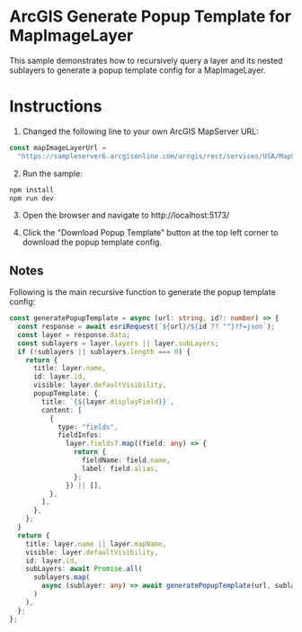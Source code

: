 # ArcGIS Generate Popup Template for MapImageLayer

This sample demonstrates how to recursively query a layer and its nested sublayers to generate a popup template config for a MapImageLayer.

# Instructions

1. Changed the following line to your own ArcGIS MapServer URL:

```js
const mapImageLayerUrl =
  "https://sampleserver6.arcgisonline.com/arcgis/rest/services/USA/MapServer";
```

2. Run the sample:

```bash
npm install
npm run dev
```

3. Open the browser and navigate to http://localhost:5173/

4. Click the "Download Popup Template" button at the top left corner to download the popup template config.

## Notes

Following is the main recursive function to generate the popup template config:

```ts
const generatePopupTemplate = async (url: string, id?: number) => {
  const response = await esriRequest(`${url}/${id ?? ""}?f=json`);
  const layer = response.data;
  const sublayers = layer.layers || layer.subLayers;
  if (!sublayers || sublayers.length === 0) {
    return {
      title: layer.name,
      id: layer.id,
      visible: layer.defaultVisibility,
      popupTemplate: {
        title: `{${layer.displayField}}`,
        content: [
          {
            type: "fields",
            fieldInfos:
              layer.fields?.map((field: any) => {
                return {
                  fieldName: field.name,
                  label: field.alias,
                };
              }) || [],
          },
        ],
      },
    };
  }
  return {
    title: layer.name || layer.mapName,
    visible: layer.defaultVisibility,
    id: layer.id,
    subLayers: await Promise.all(
      sublayers.map(
        async (sublayer: any) => await generatePopupTemplate(url, sublayer.id)
      )
    ),
  };
};
```
